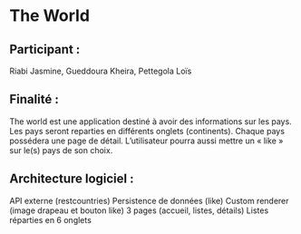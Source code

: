 # The World

## Participant : 

Riabi Jasmine, Gueddoura Kheira, Pettegola Loïs

## Finalité : 

The world est une application destiné à avoir des informations sur les pays. Les pays seront reparties en différents onglets (continents). Chaque pays possédera une page de détail. L’utilisateur pourra aussi mettre un « like » sur le(s) pays de son choix.

## Architecture logiciel :

API externe (restcountries)
Persistence de données (like)
Custom renderer (image drapeau et bouton like)
3 pages (accueil, listes, détails)
Listes réparties en 6 onglets


